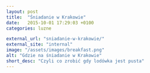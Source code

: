 ```yaml
---
layout: post
title:  "Śniadanie w Krakowie"
date:   2015-10-01 17:29:03 +0100
categories: luzne

external_url: "sniadanie-w-krakowie/"
external_site: "internal"
image: "/assets/images/breakfast.png"
alt: "Gdzie na śniadanie w Krakowie"
short_desc: "Czyli co zrobić gdy lodówka jest pusta"
---
```

